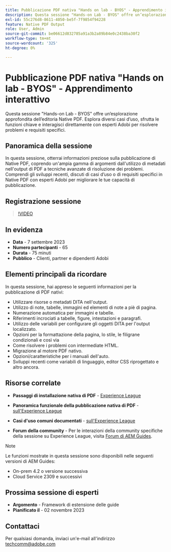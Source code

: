 ```yaml
---
title: Pubblicazione PDF nativa "Hands on lab - BYOS" - Apprendimento interattivo
description: Questa sessione "Hands-on Lab - BYOS" offre un’esplorazione approfondita dell’editoria Native PDF. Esplora diversi casi d’uso, sfrutta le funzioni chiave e interagisci direttamente con esperti Adobi per risolvere problemi e requisiti specifici.
exl-id: 55c276d8-8611-4050-be5f-7f9854f94228
feature: Native PDF Output
role: User, Admin
source-git-commit: be06612d832785a91a3b2a89b84e0c2438ba30f2
workflow-type: tm+mt
source-wordcount: '325'
ht-degree: 0%

---
```


# Pubblicazione PDF nativa &quot;Hands on lab - BYOS&quot; - Apprendimento interattivo

Questa sessione &quot;Hands-on Lab - BYOS&quot; offre un’esplorazione approfondita dell’editoria Native PDF. Esplora diversi casi d’uso, sfrutta le funzioni chiave e interagisci direttamente con esperti Adobi per risolvere problemi e requisiti specifici.

## Panoramica della sessione

In questa sessione, otterrai informazioni preziose sulla pubblicazione di Native PDF, coprendo un&#39;ampia gamma di argomenti dall&#39;utilizzo di metadati nell&#39;output di PDF a tecniche avanzate di risoluzione dei problemi. Comprendi gli sviluppi recenti, discuti di casi d’uso o di requisiti specifici in Native PDF con esperti Adobi per migliorare le tue capacità di pubblicazione.

## Registrazione sessione

>[!VIDEO](https://video.tv.adobe.com/v/3424375/native-pdf-aem-guides?quality=12&learn=on)

## In evidenza

- **Data** - 7 settembre 2023
- **Numero partecipanti** - 65
- **Durata** - 75 minuti
- **Pubblico** - Clienti, partner e dipendenti Adobi

## Elementi principali da ricordare

In questa sessione, hai appreso le seguenti informazioni per la pubblicazione di PDF nativi:

- Utilizzare risorse o metadati DITA nell&#39;output.
- Utilizzo di note, tabelle, immagini ed elementi di note a piè di pagina.
- Numerazione automatica per immagini e tabelle.
- Riferimenti incrociati a tabelle, figure, intestazioni e paragrafi.
- Utilizzo delle variabili per configurare gli oggetti DITA per l&#39;output localizzato.
- Opzioni per la formattazione della pagina, lo stile, le filigrane condizionali e così via
- Come risolvere i problemi con intermediate HTML.
- Migrazione al motore PDF nativo.
- Opzioni/caratteristiche per i manuali dell&#39;auto.
- Sviluppi recenti come variabili di linguaggio, editor CSS riprogettato e altro ancora.


## Risorse correlate

- **Passaggi di installazione nativa di PDF** - [Experience League](https://experienceleague.adobe.com/docs/experience-manager-guides-learn/tutorials/knowledge-base/kb-articles/publishing/configuring-aem-environment-for-native-pdf-publishing.html?lang=it)

- **Panoramica funzionale della pubblicazione nativa di PDF** - [sull&#39;Experience League](https://experienceleague.adobe.com/docs/experience-manager-guides-learn/tutorials/knowledge-base/expert-session/native-pdf-publishing-essentials-feb23.html?lang=it)

- **Casi d&#39;uso comuni documentati** - [sull&#39;Experience League](https://experienceleague.adobe.com/docs/experience-manager-guides-learn/tutorials/install-guide/on-prem-ig/output-gen-config/config-native-pdf-publish/content-styles/stylesheet.html?lang=it)

- **Forum della community** - Per le interazioni della community specifiche della sessione su Experience League, visita [Forum di AEM Guides](https://experienceleaguecommunities.adobe.com/t5/experience-manager-guides/bd-p/xml-documentation-discussions).

>[!NOTE]
>
> Le funzioni mostrate in questa sessione sono disponibili nelle seguenti versioni di AEM Guides:
> - On-prem 4.2 o versione successiva
> - Cloud Service 2309 e successivi

## Prossima sessione di esperti

- **Argomento** - Framework di estensione delle guide
- **Pianificato il** - 02 novembre 2023

## Contattaci

Per qualsiasi domanda, inviaci un&#39;e-mail all&#39;indirizzo <techcomm@adobe.com>
